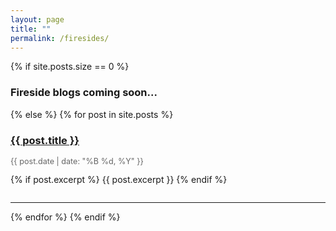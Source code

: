 ```yaml
---
layout: page
title: ""
permalink: /firesides/
---
```


{% if site.posts.size == 0 %}
  <h3>Fireside blogs coming soon...</h3>
{% else %}
{% for post in site.posts %}
  <div style="margin-bottom: 2em;">
    <h3><a href="{{ post.url }}">{{ post.title }}</a></h3>
    <p style="color: #666; font-size: 0.9em;">{{ post.date | date: "%B %d, %Y" }}</p>
    {% if post.excerpt %}
      {{ post.excerpt }}
    {% endif %}
  </div>
  <hr>
{% endfor %}
{% endif %}